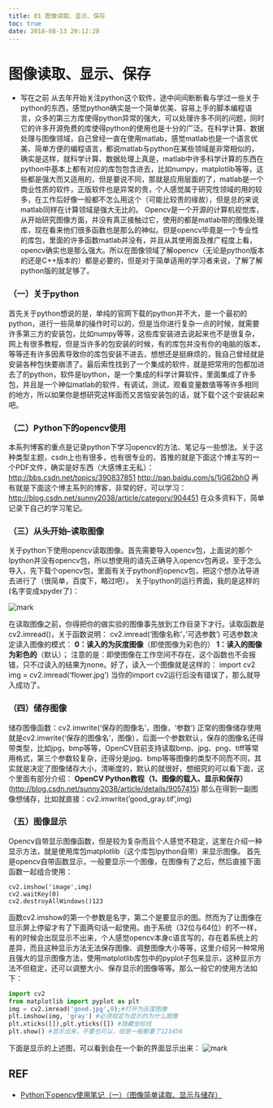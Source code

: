 ```yaml
---
title: 01 图像读取、显示、保存
toc: true
date: 2018-08-13 20:12:28
---
```


# 图像读取、显示、保存



- 写在之前
  从去年开始关注python这个软件，途中间间断断看与学过一些关于python的东西，感觉python确实是一个简单优美、容易上手的脚本编程语言，众多的第三方库使得python异常的强大，可以处理许多不同的问题，同时它的许多开源免费的库使得python的使用也是十分的广泛。在科学计算、数据处理与图像领域，自己曾经一直在使用matlab，感觉matlab也是一个语言优美、简单方便的编程语言，都说matlab与python在某些领域是非常相似的，确实是这样，就科学计算、数据处理上真是，matlab中许多科学计算的东西在python中基本上都有对应的库包包含进去，比如numpy，matplotlib等等，这些都是强大而又适用的，但是要说不同，那就是应用层面的了，matlab是一个商业性质的软件，正版软件也是异常的贵，个人感觉属于研究性领域的用的较多，在工作后好像一般都不怎么用这个（可能比较贵的缘故），但是总的来说matlab同样在计算领域是强大无比的。
  Opencv是一个开源的计算机视觉库，从开始研究图像方面，并没有真正接触过它，使用的都是matlab带的图像处理库，现在看来他们很多函数也是那么的神似。但是opencv毕竟是一个专业性的库包，里面的许多函数matlab并没有，并且从其使用面及推广程度上看，opencv确实也是那么强大。所以在图像领域了解opencv（无论是python版本的还是C++版本的）都是必要的，但是对于简单适用的学习者来说，了解了解python版的就足够了。

### （一）关于python

首先关于python想说的是，单纯的官网下载的python并不大，是一个最初的python，进行一些简单的操作时可以的，但是当你进行复杂一点的时候，就需要许多第三方的安装包，比如numpy等等，这些库安装进去说起来也不是很复杂，网上有很多教程，但是当许多的包安装的时候，有的库包并没有你的电脑的版本，等等还有许多因素导致你的库包安装不进去，想想还是挺麻烦的，我自己曾经就是安装各种包快要崩溃了。最后索性找到了一个集成的软件，就是把常用的包都加进去了的python，软件是Ipython，是一个集成的科学计算软件，里面集成了许多包，并且是一个神似matlab的软件，有调试，测试，观看变量数值等等许多相同的地方，所以如果你是想研究这样面而又苦恼安装包的话，就下载个这个安装起来吧。

### （二）Python下的opencv使用

本系列博客的重点是记录python下学习opencv的方法、笔记与一些想法。关于这种类型主题，csdn上也有很多，也有很专业的，首推的就是下面这个博主写的一个PDF文件，确实是好东西（大感博主无私）：
<http://bbs.csdn.net/topics/390837851>
<http://pan.baidu.com/s/1jG62bhO>
再有就是下面这个博主系列的博客，非常的好，可以学习：
<http://blog.csdn.net/sunny2038/article/category/904451>
在众多资料下，简单记录下自己的学习笔记。

### （三）从头开始–读取图像

关于python下使用opencv读取图像。首先需要导入opencv包，上面说的那个Ipython并没有opencv包，所以想使用的请先正确导入opencv包再说，至于怎么导入，先下载个opencv包，里面有关于python的opencv包，把这个想办法导进去进行了（很简单，百度下，略过吧）。
关于Ipython的运行界面，我的是这样的(名字变成spyder了)：

![mark](http://pacdb2bfr.bkt.clouddn.com/blog/image/180812/fCcd2allDg.png?imageslim)

在读取图像之前，你得把你的做实验的图像事先放到工作目录下才行。读取函数是cv2.imread()，关于函数说明：
cv2.imread(‘图像名称’，’可选参数’)
可选参数决定读入图像的模式：
**0：读入的为灰度图像**（即使图像为彩色的）
**1：读入的图像为彩色的**（默认）；
注意的是：即使图像在工作空间不存在，这个函数也不会报错，只不过读入的结果为none。好了，读入一个图像就是这样的：
import cv2
img = cv2.imread(‘flower.jpg’)
当你的import cv2运行后没有错误了，那么就导入成功了。

### （四）储存图像

储存图像函数：cv2.imwrite(‘保存的图像名’，图像，‘参数’)
正常的图像储存使用就是cv2.imwrite(‘保存的图像名’，图像），后面一个参数默认，保存的图像名还得带类型，比如jpg，bmp等等，OpenCV目前支持读取bmp、jpg、png、tiff等常用格式，第三个参数较复杂，还得分是jpg、bmp等等图像的类型不同而不同，其实就是决定了图像储存大小，清晰度的，默认的就很好，想细究的可以看下面，这个里面有部分介绍：
**OpenCV Python教程（1、图像的载入、显示和保存）**(http://blog.csdn.net/sunny2038/article/details/9057415)
那么在得到一副图像想储存，比如就直接：cv2.imwrite(‘good_gray.tif’,img)

### （五）图像显示

Opencv自带显示图像函数，但是较为复杂而且个人感觉不稳定，这里在介绍一种显示方法，就是使用库包matplotlib（这个库包Ipython自带）来显示图像。
首先是opencv自带函数显示，一般要显示一个图像，在图像有了之后，然后直接下面函数一起组合使用：

```
cv2.imshow('image',img)
cv2.waitKey(0)
cv2.destroyAllWindows()123
```

函数cv2.imshow的第一个参数是名字，第二个是要显示的图。然而为了让图像在显示屏上停留才有了下面两句话一起使用。由于系统（32位与64位）的不一样，有的时候会出现显示不出来，个人感觉opencv本身c语言写的，存在着系统上的差异，而且这种显示方法无法保存图像、调整图像大小等等，这里介绍另一种常用且强大的显示图像方法，使用matplotlib库包中的pyplot子包来显示，这种显示方法不但稳定，还可以调整大小、保存显示的图像等等。那么一般它的使用方法如下：

```python
import cv2
from matplotlib import pyplot as plt
img = cv2.imread('good.jpg',0);#打开为灰度图像
plt.imshow(img, 'gray') #必须规定为显示的为什么图像
plt.xticks([]),plt.yticks([]) #隐藏坐标线
plt.show() #显示出来，不要也可以，但是一般都要了123456
```

下面是显示的上述图，可以看到会在一个新的界面显示出来：
![mark](http://pacdb2bfr.bkt.clouddn.com/blog/image/180812/K76G8blHLH.png?imageslim)




## REF

- [Python下opencv使用笔记（一）（图像简单读取、显示与储存）](https://blog.csdn.net/on2way/article/details/46789931)
